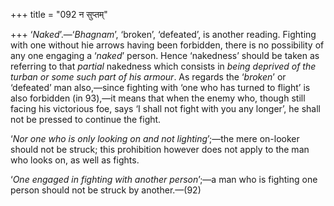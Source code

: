 +++
title = "092 न सुप्तम्"

+++
‘*Naked*’.—‘*Bhagnam*’, ‘broken’, ‘defeated’, is another reading.
Fighting with one without hie arrows having been forbidden, there is no
possibility of any one engaging a ‘*naked*’ person. Hence ‘nakedness’
should be taken as referring to that *partial* nakedness which consists
in *being deprived of the turban or some such part of his armour*. As
regards the ‘*broken*’ or ‘defeated’ man also,—since fighting with ‘one
who has turned to flight’ is also forbidden (in 93),—it means that when
the enemy who, though still facing his victorious foe, says ‘I shall not
fight with you any longer’, he shall not be pressed to continue the
fight.

‘*Nor one who is only looking on and not lighting*’;—the mere on-looker
should not be struck; this prohibition however does not apply to the man
who looks on, as well as fights.

‘*One engaged in fighting with another person*’;—a man who is fighting
one person should not be struck by another.—(92)


